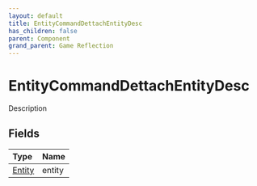 ```yaml
---
layout: default
title: EntityCommandDettachEntityDesc
has_children: false
parent: Component
grand_parent: Game Reflection
---
```

# EntityCommandDettachEntityDesc
Description 

## Fields

| Type | Name |
|:-------------|:--------------|
| [Entity](/docs/game-reflection/classes/entity) | entity |

